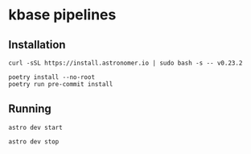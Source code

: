 # kbase pipelines

## Installation

```
curl -sSL https://install.astronomer.io | sudo bash -s -- v0.23.2
```

```
poetry install --no-root
poetry run pre-commit install
```

## Running

```
astro dev start
```

```
astro dev stop
```
